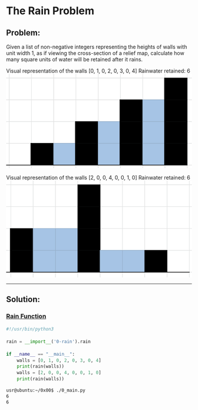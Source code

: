# The Rain Problem

## Problem:
Given a list of non-negative integers representing the heights of walls with unit width 1, as if viewing the cross-section of a relief map, calculate how many square units of water will be retained after it rains.

Visual representation of the walls [0, 1, 0, 2, 0, 3, 0, 4]
Rainwater retained: 6
![Rainwater](https://github.com/AnthonyArmour/holbertonschool-interview/blob/main/0x00-rain/rainwater1.png)


Visual representation of the walls [2, 0, 0, 4, 0, 0, 1, 0]
Rainwater retained: 6
![Rainwater](https://github.com/AnthonyArmour/holbertonschool-interview/blob/main/0x00-rain/rainwater2.png)

---

## Solution:

### [Rain Function](https://github.com/AnthonyArmour/holbertonschool-interview/blob/main/0x00-rain/0-rain.py "Rain Function")

``` python
#!/usr/bin/python3

rain = __import__('0-rain').rain

if __name__ == "__main__":
    walls = [0, 1, 0, 2, 0, 3, 0, 4]
    print(rain(walls))
    walls = [2, 0, 0, 4, 0, 0, 1, 0]
    print(rain(walls))
```

```
usr@ubuntu:~/0x00$ ./0_main.py
6
6
```